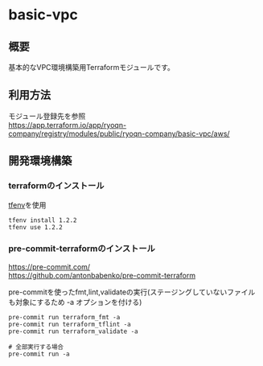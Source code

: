 # basic-vpc

## 概要

基本的なVPC環境構築用Terraformモジュールです。

## 利用方法

モジュール登録先を参照  
<https://app.terraform.io/app/ryoqn-company/registry/modules/public/ryoqn-company/basic-vpc/aws/>

## 開発環境構築

### terraformのインストール

[tfenv](https://github.com/tfutils/tfenv)を使用

``` shel
tfenv install 1.2.2
tfenv use 1.2.2
```

### pre-commit-terraformのインストール

<https://pre-commit.com/>  
<https://github.com/antonbabenko/pre-commit-terraform>

pre-commitを使ったfmt,lint,validateの実行(ステージングしていないファイルも対象にするため -a オプションを付ける)

```shell
pre-commit run terraform_fmt -a
pre-commit run terraform_tflint -a
pre-commit run terraform_validate -a

# 全部実行する場合
pre-commit run -a
```
